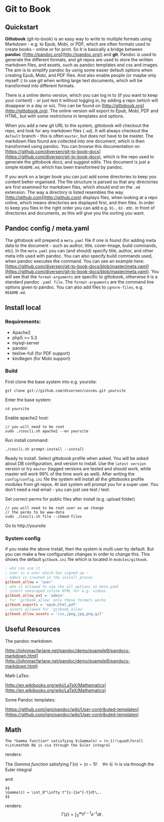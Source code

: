 # Git to Book

## Quickstart

**Gittobook** (git-to-book) is an easy way to write to multiple formats using Markdown - e.g. to Epub, Mobi, or PDF, which are often formats used to create books - online or for print. So It is basically a bridge between **pandoc** ([http://pandoc.org](http://pandoc.org)) and **git**. Pandoc is used to generate the different formats, and git repos are used to store the written markdown files, and assets, such as pandoc templates and css and images. The aim is to simplify pandoc by using some easier default options when creating Epub, Mobi, and PDF files. And also enable people (or maybe only myself :) to use git when writing large text documents, which will be transformed into different formats.  

There is a online demo version, which you can log in to (if you want to keep your content) - or just test it without logging in, by adding a repo (which will disappear in a day or so). This can be found on [http://gittobook.org](http://gittobook.org). The online version will export to Epub, Mobi, PDF and HTML, but with some restrictions in templates and options. 

When you add a new git URL to the system, gittobook will checkout the repo, and look for any markdown files (`.md`). It will always checkout the `default` branch - this is often `master`, but does not have to be master. The markdown files found are collected into one document, which is then transformed using pandoc. You can browse this documentation on [https://github.com/diversen/git-to-book-docs](https://github.com/diversen/git-to-book-docs), which is the repo used to generate the gittobook docs, and suggest edits. This document is just a simple `README.md`, which has been transformed by pandoc. 

If you work on a larger book you can just add some directories to keep you content better organised. The file structure is parsed so that any directories are first examined for markdown files, which should end on the `.md` extension. The way a directory is listed resembles the way [http://github.com](http://github.com) displays files, when looking at a repo online, which means directories are displayed first, and then files. In order to keep you files in the right order you can add e.g. `01-`, `02-` etc. in front of directories and documents, as this will give you the sorting you want. 

## Pandoc config / meta.yaml

The gittobook will prepend a `meta.yaml` file if one is found (for adding meta data to the document - such as author, title, cover-image, build commands, etc). In the `meta.yaml` you can (and should) specify title, author, and other meta info used with pandoc. You can also specify build commands used, when pandoc executes the command. You can see an example here: [https://github.com/diversen/git-to-book-docs/blob/master/meta.yaml](https://github.com/diversen/git-to-book-docs/blob/master/meta.yaml). You will see that the `format-arguments` are specific to gittobook, otherwise it is a standard pandoc `.yaml file`. The `format-arguments` are the command line options given to pandoc. You can also add files to `ignore-files`, e.g. `README.md`.

## Install local

### Requirements: 

* Apache2
* php5 >= 5.3
* mysql-server
* pandoc
* texlive-full (for PDF support)
* kindlegen (for Mobi support)

### Build

First clone the base system into e.g. yoursite: 

    git clone git://github.com/diversen/coscms.git yoursite

Enter the base system: 

    cd yoursite

Enable apache2 host:

    // you will need to be root
    sudo ./coscli.sh apache2 --en yoursite

Run install command: 

    ./coscli.sh prompt-install --install

Ready to install. Select gittobook profile when asked. You will be asked about DB configuration,  and version to install. Use the `latest version` version or try `master` (tagged versions are tested and should work, while master will work 99% of the time work as well). After writing the `config/config.ini` file the system will install all the gittobooks profile modules from git repos. At last system will prompt you for a super user. You don't need a real email - you can just use test / test: 

Set correct perms for public files after install (e.g. upload folder)

    // you will need to be root user as we change
    // the perms to be www-data
    sudo ./coscli.sh file --chmod-files

Go to http://yoursite

### System config

If you make the above install, then the system is multi user by default. But you can make a few configuration changes in order to change this. This shows the default `gitbook.ini` file which is located in `modules/gitbook`.

~~~ini
; who can use it
; user is a user which has signed up - 
; admin is created in the install proces
gitbook_allow = 'user'
; who is allowed to use the all options in meta.yaml
; insert unescaped inline HTML for e.g. videos
gitbook_allow_ext = 'admin'
; for 'gitbook_allow' only these formats works
gitbook_exports = 'epub,html,pdf'
; assets allowed for 'gitbook_allow'
gitbook_allow_assets = 'css,jpeg,jpg,png,gif'
~~~

## Useful Resources

The pandoc markdown.  

[http://johnmacfarlane.net/pandoc/demo/example9/pandocs-markdown.html](http://johnmacfarlane.net/pandoc/demo/example9/pandocs-markdown.html)

Math LaTex:

[http://en.wikibooks.org/wiki/LaTeX/Mathematics](http://en.wikibooks.org/wiki/LaTeX/Mathematics)

Some Pandoc templates:

[https://github.com/jgm/pandoc/wiki/User-contributed-templates](https://github.com/jgm/pandoc/wiki/User-contributed-templates)

## Math

    The *Gamma function* satisfying $\Gamma(n) = (n-1)!\quad\forall
    n\in\mathbb N$ is via through the Euler integral

renders: 

The *Gamma function* satisfying $\Gamma(n) = (n-1)!\quad\forall
n\in\mathbb N$ is via through the Euler integral

and 

    $$
    \Gamma(z) = \int_0^\infty t^{z-1}e^{-t}dt\,.
    $$

renders: 
$$
\Gamma(z) = \int_0^\infty t^{z-1}e^{-t}dt\,.
$$

